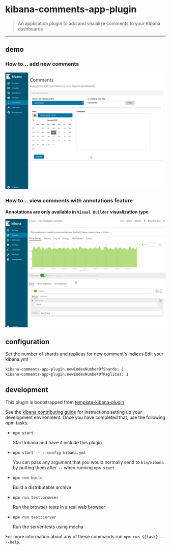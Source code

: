 # kibana-comments-app-plugin

> An application plugin to add and visualize comments to your Kibana dashboards

---

## demo

### How to... add new comments

![add new comments](assets/add-new-comments.gif)

### How to... view comments with annotations feature

**Annotations are only available in `Visual Builder` visualization type**

![view comments](assets/view-comments.gif)

## configuration 


Set the number of shards and replicas for new comment's indices
Edit your kibana.yml
```
kibana-comments-app-plugin.newIndexNumberOfShards: 1
kibana-comments-app-plugin.newIndexNumberOfReplicas: 1
```


## development

This plugin is bootstrapped from [template-kibana-plugin](https://github.com/elastic/template-kibana-plugin)

See the [kibana contributing guide](https://github.com/elastic/kibana/blob/master/CONTRIBUTING.md) for instructions setting up your development environment. Once you have completed that, use the following npm tasks.

  - `npm start`

    Start kibana and have it include this plugin

  - `npm start -- --config kibana.yml`

    You can pass any argument that you would normally send to `bin/kibana` by putting them after `--` when running `npm start`

  - `npm run build`

    Build a distributable archive

  - `npm run test:browser`

    Run the browser tests in a real web browser

  - `npm run test:server`

    Run the server tests using mocha

For more information about any of these commands run `npm run ${task} -- --help`.

